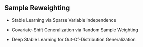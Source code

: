 ## Sample Reweighting

- Stable Learning via Sparse Variable Independence

- Covariate-Shift Generalization via Random Sample Weighting

- Deep Stable Learning for Out-Of-Distribution Generalization